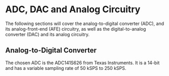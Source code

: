 # ADC, DAC and Analog Circuitry

The following sections will cover the analog-to-digital converter (ADC), and its analog-front-end (AFE) circuitry, as well as the
digital-to-analog converter (DAC) and its analog circuitry.

## Analog-to-Digital Converter

The chosen ADC is the ADC141S626 from Texas Instruments. It is a 14-bit and has a variable sampling rate of 50 kSPS to 250 kSPS.